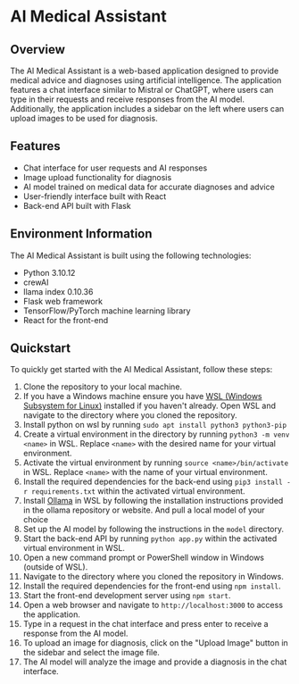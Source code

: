 # AI Medical Assistant

## Overview

The AI Medical Assistant is a web-based application designed to provide medical advice and diagnoses using artificial intelligence. The application features a chat interface similar to Mistral or ChatGPT, where users can type in their requests and receive responses from the AI model. Additionally, the application includes a sidebar on the left where users can upload images to be used for diagnosis.

## Features

- Chat interface for user requests and AI responses
- Image upload functionality for diagnosis
- AI model trained on medical data for accurate diagnoses and advice
- User-friendly interface built with React
- Back-end API built with Flask

## Environment Information

The AI Medical Assistant is built using the following technologies:

- Python 3.10.12
- crewAI
- llama index 0.10.36
- Flask web framework
- TensorFlow/PyTorch machine learning library
- React for the front-end

## Quickstart

To quickly get started with the AI Medical Assistant, follow these steps:

1. Clone the repository to your local machine.
2. If you have a Windows machine ensure you have [WSL (Windows Subsystem for Linux)](https://docs.microsoft.com/en-us/windows/wsl/install) installed if you haven't already. Open WSL and navigate to the directory where you cloned the repository.
3. Install python on wsl by running `sudo apt install python3 python3-pip`
4. Create a virtual environment in the directory by running `python3 -m venv <name>` in WSL. Replace `<name>` with the desired name for your virtual environment.
5. Activate the virtual environment by running `source <name>/bin/activate` in WSL. Replace `<name>` with the name of your virtual environment.
6. Install the required dependencies for the back-end using `pip3 install -r requirements.txt` within the activated virtual environment.
7. Install [Ollama](https://github.com/ollama/ollama) in WSL by following the installation instructions provided in the ollama repository or website. And pull a local model of your choice
8. Set up the AI model by following the instructions in the `model` directory.
9. Start the back-end API by running `python app.py` within the activated virtual environment in WSL.
10. Open a new command prompt or PowerShell window in Windows (outside of WSL).
11. Navigate to the directory where you cloned the repository in Windows.
12. Install the required dependencies for the front-end using `npm install`.
13. Start the front-end development server using `npm start`.
14. Open a web browser and navigate to `http://localhost:3000` to access the application.
15. Type in a request in the chat interface and press enter to receive a response from the AI model.
16. To upload an image for diagnosis, click on the "Upload Image" button in the sidebar and select the image file.
17. The AI model will analyze the image and provide a diagnosis in the chat interface.


